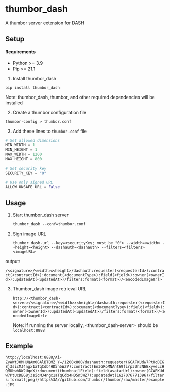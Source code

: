 # thumbor_dash
A thumbor server extension for DASH


## Setup

#### Requirements

- Python >= 3.9
- Pip >= 21.1

1. Install thumbor_dash

`pip install thumbor_dash`

Note: thumbor_dash, thumbor, and other required dependencies will be installed

2. Create a thumbor configuration file
  
`thumbor-config > thumbor.conf`

3. Add these lines to `thumbor.conf` file

```python
# Set allowed dimensions
MIN_WIDTH = 1
MIN_HEIGHT = 1
MAX_WIDTH = 1200
MAX_HEIGHT = 800

# Set security key
SECURITY_KEY = "0"

# Use only signed URL
ALLOW_UNSAFE_URL = False
```

## Usage

1. Start thumbor_dash server

   `thumbor_dash --conf=thumbor.conf`

2. Sign image URL

   `thumbor_dash-url --key=<securityKey; must be "0"> --width=<width> --height=<height> --dashauth=<dashauth> --filters=<filters> <imageURL>`

output:

   `/<signature>/<width>x<height>/dashauth:requester(<requesterId>):contract(<contractId>):document(<documentType>):field(<field>):owner(<ownerId>):updatedAt(<updatedAt>)/filters:format(<format>)/<encodedImageUrl>`

3. Thumbor_dash image retrieval URL

   `http://<thumbor_dash-server>/<signature>/<width>x<height>/dashauth:requester(<requesterId>):contract(<contractId>):document(<documentType>):field(<field>):owner(<ownerId>):updatedAt(<updatedAt>)/filters:format(<format>)/<encodedImageUrl>`

   Note: If running the server locally, <thumbor_dash-server> should be `localhost:8888`


## Example

   `http://localhost:8888/Ai-ZyWWtJ0MHUQAm0GAlBTQMZ_Y=/1200x800/dashauth:requester(GCAFKUdw7PtUcDEG8j3sicMJ4ngx1aTqCdb4HD5n5WZ7):contract(En3GRoMNAnt69firp32h3NEBxyveLcHQMUbwhDW2UqoX):document(thumbnailField):field(avatarUrl):owner(GCAFKUdw7PtUcDEG8j3sicMJ4ngx1aTqCdb4HD5n5WZ7):updatedAt(1627076771396)/filters:format(jpeg)/https%3A//github.com/thumbor/thumbor/raw/master/example.jpg`




